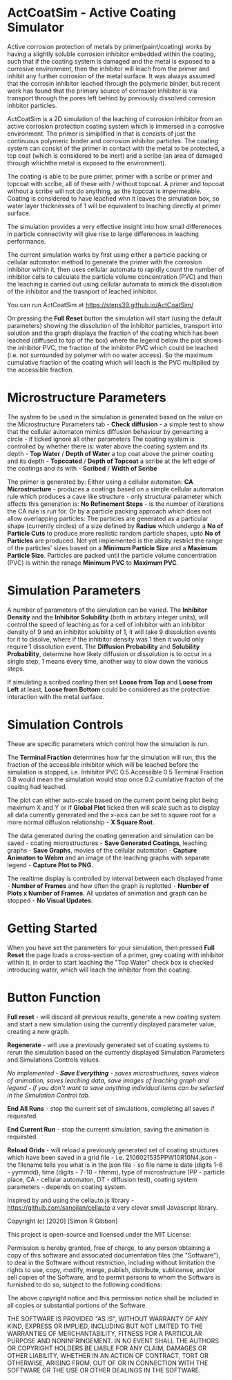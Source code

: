 # ActCoatSim - Active Coating Simulator #

Active corrosion protection of metals by primer(paint/coating) works by having a slightly soluble corrosion inhibitor embedded within the coating, such that if the coating system is damaged and the metal is exposed to a corrosive environment, then the inhibitor will leach from the primer and inhibit any further corrosion of the metal surface.  It was always assumed that the corrosin inhibitor leached through the polymeric binder, but recent work has found that the primary source of corrosion inhibitor is via transport through the pores left behind by previously dissolved corrosion inhbitor particles.

ActCoatSim is a 2D simulation of the leaching of corrosion inhibitor from an active corrosion protection coating system which is immersed in a corrosive environment.  The primer is simiplified in that is consists of just the continuous polymeric binder and corrosion inhibitor particles.  The coating system can consist of the primer in contact with the metal to be protected, a top coat (which is considered to be inert) and a scribe (an area of damaged through whichthe metal is exposed to the environment).

The coating is able to be pure primer, primer with a scribe or primer and topcoat with scribe, all of these with / without topcoat.  A primer and topcoat without a scribe will not do anything, as the topcoat is impermeable.  Coating is considered to have leached whn it leaves the simulation box, so water layer thicknesses of 1 will be equivalent to leaching directly at primer surface.

The simulation provides a very effective insight into how small differeneces in particle connectivity will give rise to large differences in leaching performance.

The current simulation works by first using either a particle packing or cellular automaton method to generate the primer with the corrosion inhibitor within it, then uses cellular automata to rapidly count the number of inhibitor cells to calculate the particle volume concentration (PVC) and then the leaching is carried out using cellular automata to mimick the dissolution of the inhibitor and the trasnport of leached inhibitor.

You can run ActCoatSim at https://steps39.github.io/ActCoatSim/

On pressing the **Full Reset** button the simulation will start (using the default parameters) showing the dissolution of the inhibitor particles, transport into solution and the graph displays the fraction of the coating which has been leached (diffused to top of the box) where the legend below the plot shows the inhibitor PVC, the fraction of the inhibitor PVC which could be leached (i.e. not surrounded by polymer with no water access).  So the maximum cumulative fraction of the coating which will leach is the PVC multiplied by the accessible fraction.

# Microstructure Parameters #

The system to be used in the simulation is generated based on the value on the Microstructure Parameters tab - 
**Check diffusion** - a simple test to show that the cellular automaton mimics diffusion behaviour by genearting a circle - if ticked ignore all other parameters
The coating system is controlled by whether there is:
water above the coating system and its depth - **Top Water** / **Depth of Water**
a top coat above the primer coating and its depth - **Topcoated** / **Depth of Topcoat**
a scribe at the left edge of the coatings and its with - **Scribed** / **Width of Scribe**

The primer is generated by:
Either using a cellular automaton:
**CA Microstructure** - produces a coatings based on a simple cellular automaton rule which produces a cave like structure - only structural parameter which affects this generation is:
**No Refinement Steps** - is the number of iterations the CA rule is run for.
Or by a particle packing approach which does not allow overlapping particles:
The particles are generated as a particular shape (currently circles) of a size defined by **Radius** which undergo a **No of Particle Cuts** to produce more realistic random particle shapes, upto **No of Particles** are produced.  Not yet implemented is the ability restrict the range of the particles' sizes based on a **Minimum Particle Size** and a **Maximum Particle Size**.  Particles are packed until the particle volume concentration (PVC) is within the ranage **Minimum PVC** to **Maximum PVC**.

# Simulation Parameters #

A number of parameters of the simulation can be varied.  The **Inhibitor Density** and the **Inhibitor Solubility** (both in arbitary integer units), will control the speed of leaching as for a cell of inhibitor with an inhibitor density of 9 and an inhibitor solubility of 1, it will take 9 dissolution events for it to disolve, where if the inhibitor density was 1 then it would only require 1 dissolution event.  The **Diffusion Probability** and **Solubility Probability**, determine how likely diffusion or dissolution is to occur in a single step, 1 means every time, another way to slow down the various steps.

If simulating a scribed coating then set **Loose from Top** and **Loose from Left** at least, **Loose from Bottom** could be considered as the protective interaction with the metal surface.

# Simulation Controls #

These are specific parameters which control how the simulation is run.

The **Terminal Fraction** determines how far the simulation will run, this the fraction of the accessible inhibitor which will be leached before the simulation is stopped, i.e. Inhibitor PVC 0.5 Accessible 0.5 Terminal Fraction 0.8 would mean the simulation would stop once 0.2 cumlative fracton of the coaitng had leached.

The plot can either auto-scale based on the current point being plot being maximum X and Y or if **Global Plot** ticked then will scale such as to display all data currently generated and the x-axis can be set to square root for a more normal diffusion relationship - **X Square Root**.

The data generated during the coating generation and simulation can be saved - coating microstructures - **Save Generated Coatings**, leaching graphs - **Save Graphs**, movies of the cellular automaton - **Capture Animaton to Webm** and an image of the leaching graphs with separate legend - **Capture Plot to PNG**.

The realtime display is controlled by interval between each displayed frame - **Number of Frames** and how often the graph is replotted - **Number of Plots x Number of Frames**.  All updates of animation and graph can be stopped - **No Visual Updates**.

# Getting Started #

When you have set the parameters for your simulation, then pressed **Full Reset** the page loads a cross-section of a primer, grey coating with inhibitor within it, in order to start leaching the "Top Water" check box is checked introducing water, which will leach the inhibitor from the coating.

# Button Function #

**Full reset** - will discard all previous results, generate a new coating system and start a new simulation using the currently displayed parameter value, creating a new graph.

**Regenerate** - will use a previously generated set of coating systems to rerun the simulation based on the currently displayed Simulation Parameters and Simulations Controls values.

_No implemented - **Save Everything** - saves microstructures, saves videos of animation, saves leaching data, save images of leaching graph and legend - if you don't want to save anything individual items can be selected in the Simulation Control tab._

**End All Runs** - stop the current set of simulations, completing all saves if requested.

**End Current Run** - stop the currernt simulation, saving the animation is requested.

**Reload Grids** - will reload a previously generated set of coating structures which have been saved in a grid file - i.e. 2106021535PPW10R10N4.json - the filename tells you what is in the json file - so file name is date (digits 1-6 - yymmdd), time (digits - 7-10 - hhmm), type of microstructure (PP - particle place, CA - cellular automaton, DT - diffusion test), coating system parameters - depends on coating system.

Inspired by and using the cellauto.js library - https://github.com/sanojian/cellauto a very clever small Javascript library.

Copyright (c) [2020] [Simon R Gibbon]

This project is open-source and licensed under the MIT License:

Permission is hereby granted, free of charge, to any person obtaining a copy of this software and associated documentation files (the "Software"), to deal in the Software without restriction, including without limitation the rights to use, copy, modify, merge, publish, distribute, sublicense, and/or sell copies of the Software, and to permit persons to whom the Software is furnished to do so, subject to the following conditions:

The above copyright notice and this permission notice shall be included in all copies or substantial portions of the Software.

THE SOFTWARE IS PROVIDED "AS IS", WITHOUT WARRANTY OF ANY KIND, EXPRESS OR IMPLIED, INCLUDING BUT NOT LIMITED TO THE WARRANTIES OF MERCHANTABILITY, FITNESS FOR A PARTICULAR PURPOSE AND NONINFRINGEMENT. IN NO EVENT SHALL THE AUTHORS OR COPYRIGHT HOLDERS BE LIABLE FOR ANY CLAIM, DAMAGES OR OTHER LIABILITY, WHETHER IN AN ACTION OF CONTRACT, TORT OR OTHERWISE, ARISING FROM, OUT OF OR IN CONNECTION WITH THE SOFTWARE OR THE USE OR OTHER DEALINGS IN THE SOFTWARE.
